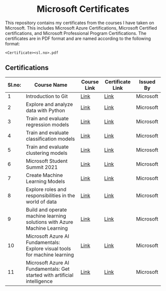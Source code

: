 <div align="center">

# Microsoft Certificates

</div>

This repository contains my certificates from the courses I have taken on Microsoft. This includes Microsoft Azure Certifications, Microsoft Certified certifications, and Microsoft Professional Program Certifications. The certificates are in PDF format and are named according to the following format:

`<Certificate><sl.no>.pdf`

## Certifications

| Sl.no: | Course Name | Course Link | Certificate Link | Issued By |
|---| --- | --- | --- | --- |
| 1 | Introduction to Git | [Link](https://learn.microsoft.com/en-us/training/modules/intro-to-git/) | [Link](https://learn.microsoft.com/en-us/users/kannanjayachandran-2364/achievements/learn.student-evangelism.introduction-to-git.badge) | Microsoft |
| 2 | Explore and analyze data with Python | [Link](https://learn.microsoft.com/en-us/training/modulesexplore-analyze-data-with-python/) | [Link](https://learn.microsoft.com/en-us/users/kannanjayachandran-2364/achievements/learn.wwl.explore-analyze-data-with-python.badge) | Microsoft |
| 3 | Train and evaluate regression models | [Link](https://learn.microsoft.com/en-us/training/modules/train-evaluate-regression-models/?WT.mc_id=cloudskillschallenge_8aee1e58-eeb8-409f-b0d0-d15afcc8045c) | [Link](https://learn.microsoft.com/en-us/users/kannanjayachandran-2364/achievements) | Microsoft |
| 4 | Train and evaluate classification models | [Link](https://learn.microsoft.com/en-us/training/modules/train-evaluate-classification-models/?WT.mc_id=cloudskillschallenge_8aee1e58-eeb8-409f-b0d0-d15afcc8045c) | [Link](https://learn.microsoft.com/en-us/users/kannanjayachandran-2364/achievements) | Microsoft |
| 5 | Train and evaluate clustering models | [Link](https://learn.microsoft.com/en-us/training/modules/train-evaluate-cluster-models/?WT.mc_id=cloudskillschallenge_8aee1e58-eeb8-409f-b0d0-d15afcc8045c&ns-enrollment-type=Collection&ns-enrollment-id=o1qrb5wedm52) | [Link](https://learn.microsoft.com/en-us/users/kannanjayachandran-2364/achievements) | Microsoft |
| 6 | Microsoft Student Summit 2021 | [Link](./Readme.md) | [Link](https://learn.microsoft.com/en-us/users/kannanjayachandran-2364/achievements) | Microsoft |
| 7 | Create Machine Learning Models| [Link](https://learn.microsoft.com/en-us/) | [Link](https://learn.microsoft.com/en-us/users/kannanjayachandran-2364/achievements) | Microsoft |
| 8 | Explore roles and responsibilities in the world of data | [Link](https://learn.microsoft.com/en-us/) | [Link](https://learn.microsoft.com/en-us/users/kannanjayachandran-2364/achievements) | Microsoft |
| 9 | Build and operate machine learning solutions with Azure Machine Learning | [Link](https://learn.microsoft.com/en-us/) | [Link](https://learn.microsoft.com/en-us/users/kannanjayachandran-2364/achievements) | Microsoft |
| 10 | Microsoft Azure AI Fundamentals: Explore visual tools for machine learning | [Link](https://learn.microsoft.com/en-us/) | [Link](https://learn.microsoft.com/en-us/users/kannanjayachandran-2364/achievements) | Microsoft |
| 11 | Microsoft Azure AI Fundamentals: Get started with artificial intelligence | [Link](https://learn.microsoft.com/en-us/) | [Link](https://learn.microsoft.com/en-us/users/kannanjayachandran-2364/achievements) | Microsoft |
